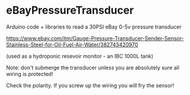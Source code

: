# eBayPressureTransducer

Arduino code + libraries to read a 30PSI eBay 0-5v pressure transducer

https://www.ebay.com/itm/Gauge-Pressure-Transducer-Sender-Sensor-Stainless-Steel-for-Oil-Fuel-Air-Water/382743420970

(used as a hydroponic resevoir monitor - an IBC 1000L tank)

Note: don't submerge the transducer unless you are absolutely sure all wiring is protected!

Check the polarity. If you screw up the wiring you will fry the sensor!
